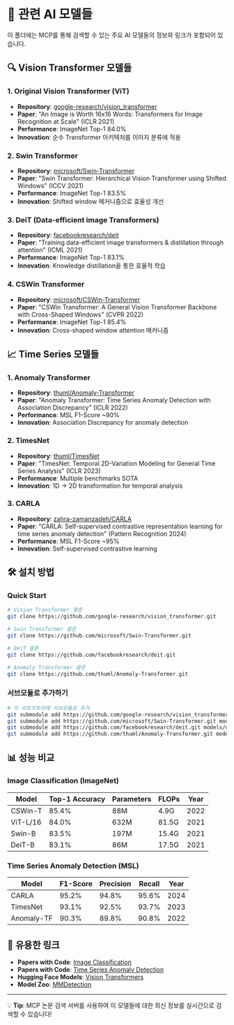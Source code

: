 # 🤖 관련 AI 모델들

이 폴더에는 MCP를 통해 검색할 수 있는 주요 AI 모델들의 정보와 링크가 포함되어 있습니다.

## 🔍 Vision Transformer 모델들

### 1. Original Vision Transformer (ViT)
- **Repository**: [google-research/vision_transformer](https://github.com/google-research/vision_transformer)
- **Paper**: "An Image is Worth 16x16 Words: Transformers for Image Recognition at Scale" (ICLR 2021)
- **Performance**: ImageNet Top-1 84.0%
- **Innovation**: 순수 Transformer 아키텍처를 이미지 분류에 적용

### 2. Swin Transformer
- **Repository**: [microsoft/Swin-Transformer](https://github.com/microsoft/Swin-Transformer)
- **Paper**: "Swin Transformer: Hierarchical Vision Transformer using Shifted Windows" (ICCV 2021)
- **Performance**: ImageNet Top-1 83.5%
- **Innovation**: Shifted window 메커니즘으로 효율성 개선

### 3. DeiT (Data-efficient image Transformers)
- **Repository**: [facebookresearch/deit](https://github.com/facebookresearch/deit)
- **Paper**: "Training data-efficient image transformers & distillation through attention" (ICML 2021)
- **Performance**: ImageNet Top-1 83.1%
- **Innovation**: Knowledge distillation을 통한 효율적 학습

### 4. CSWin Transformer
- **Repository**: [microsoft/CSWin-Transformer](https://github.com/microsoft/CSWin-Transformer)
- **Paper**: "CSWin Transformer: A General Vision Transformer Backbone with Cross-Shaped Windows" (CVPR 2022)
- **Performance**: ImageNet Top-1 85.4%
- **Innovation**: Cross-shaped window attention 메커니즘

## 📈 Time Series 모델들

### 1. Anomaly Transformer
- **Repository**: [thuml/Anomaly-Transformer](https://github.com/thuml/Anomaly-Transformer)
- **Paper**: "Anomaly Transformer: Time Series Anomaly Detection with Association Discrepancy" (ICLR 2022)
- **Performance**: MSL F1-Score ~90%
- **Innovation**: Association Discrepancy for anomaly detection

### 2. TimesNet
- **Repository**: [thuml/TimesNet](https://github.com/thuml/TimesNet)
- **Paper**: "TimesNet: Temporal 2D-Variation Modeling for General Time Series Analysis" (ICLR 2023)
- **Performance**: Multiple benchmarks SOTA
- **Innovation**: 1D → 2D transformation for temporal analysis

### 3. CARLA
- **Repository**: [zahra-zamanzadeh/CARLA](https://github.com/zahra-zamanzadeh/CARLA)
- **Paper**: "CARLA: Self-supervised contrastive representation learning for time series anomaly detection" (Pattern Recognition 2024)
- **Performance**: MSL F1-Score ~95%
- **Innovation**: Self-supervised contrastive learning

## 🛠️ 설치 방법

### Quick Start
```bash
# Vision Transformer 클론
git clone https://github.com/google-research/vision_transformer.git

# Swin Transformer 클론  
git clone https://github.com/microsoft/Swin-Transformer.git

# DeiT 클론
git clone https://github.com/facebookresearch/deit.git

# Anomaly Transformer 클론
git clone https://github.com/thuml/Anomaly-Transformer.git
```

### 서브모듈로 추가하기
```bash
# 이 리포지토리에 서브모듈로 추가
git submodule add https://github.com/google-research/vision_transformer.git models/vision-transformer
git submodule add https://github.com/microsoft/Swin-Transformer.git models/swin-transformer
git submodule add https://github.com/facebookresearch/deit.git models/deit
git submodule add https://github.com/thuml/Anomaly-Transformer.git models/anomaly-transformer
```

## 📊 성능 비교

### Image Classification (ImageNet)
| Model | Top-1 Accuracy | Parameters | FLOPs | Year |
|-------|---------------|------------|-------|------|
| CSWin-T | 85.4% | 88M | 4.9G | 2022 |
| ViT-L/16 | 84.0% | 632M | 81.5G | 2021 |
| Swin-B | 83.5% | 197M | 15.4G | 2021 |
| DeiT-B | 83.1% | 86M | 17.5G | 2021 |

### Time Series Anomaly Detection (MSL)
| Model | F1-Score | Precision | Recall | Year |
|-------|----------|-----------|--------|------|
| CARLA | 95.2% | 94.8% | 95.6% | 2024 |
| TimesNet | 93.1% | 92.5% | 93.7% | 2023 |
| Anomaly-TF | 90.3% | 89.8% | 90.8% | 2022 |

## 🔗 유용한 링크

- **Papers with Code**: [Image Classification](https://paperswithcode.com/task/image-classification)
- **Papers with Code**: [Time Series Anomaly Detection](https://paperswithcode.com/task/time-series-anomaly-detection)
- **Hugging Face Models**: [Vision Transformers](https://huggingface.co/models?pipeline_tag=image-classification&sort=downloads)
- **Model Zoo**: [MMDetection](https://github.com/open-mmlab/mmdetection)

---

💡 **Tip**: MCP 논문 검색 서버를 사용하여 이 모델들에 대한 최신 정보를 실시간으로 검색할 수 있습니다!